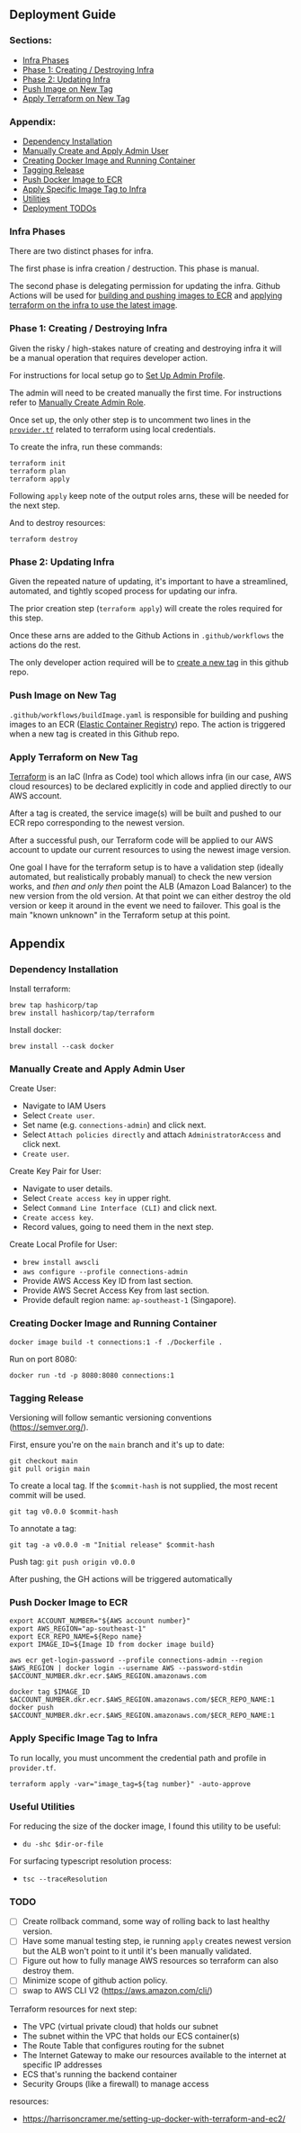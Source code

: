 ## Deployment Guide

### Sections:
- [Infra Phases](#infra-phases)
- [Phase 1: Creating / Destroying Infra](#phase-1-creating--destroying-infra)
- [Phase 2: Updating Infra](#phase-2-updating-infra-)
- [Push Image on New Tag](#push-image-on-new-tag-)
- [Apply Terraform on New Tag](#apply-terraform-on-new-tag)

### Appendix: 
- [Dependency Installation](#dependency-installation-)
- [Manually Create and Apply Admin User](#manually-create-and-apply-admin-user)
- [Creating Docker Image and Running Container](#creating-docker-image-and-running-container-)
- [Tagging Release](#manually-tagging-release-)
- [Push Docker Image to ECR](#manually-push-docker-image-to-ecr-)
- [Apply Specific Image Tag to Infra](#apply-specific-image-tag-to-infra-)
- [Utilities](#useful-utilities-)
- [Deployment TODOs](#todo)

### Infra Phases

There are two distinct phases for infra.

The first phase is infra creation / destruction. This phase is manual.

The second phase is delegating permission for updating the infra. Github Actions will be used for [building and pushing images to ECR](#push-image-on-tag) and [applying terraform on the infra to use the latest image](#apply-terraform-on-new-tag). 

### Phase 1: Creating / Destroying Infra

Given the risky / high-stakes nature of creating and destroying infra it will be a manual operation that requires developer action. 

For instructions for local setup go to [Set Up Admin Profile](#set-up-admin-profile-).

The admin will need to be created manually the first time. For instructions refer to [Manually Create Admin Role](#manually-create-admin-role-).

Once set up, the only other step is to uncomment two lines in the [`provider.tf`](provider.tf) related to terraform using local credentials. 

To create the infra, run these commands: 
``` 
terraform init
terraform plan
terraform apply
```

Following `apply` keep note of the output roles arns, these will be needed for the next step.

And to destroy resources: 
``` 
terraform destroy
```

### Phase 2: Updating Infra 

Given the repeated nature of updating, it's important to have a streamlined, automated, and tightly scoped process for updating our infra. 

The prior creation step (`terraform apply`) will create the roles required for this step. 

Once these arns are added to the Github Actions in `.github/workflows` the actions do the rest. 

The only developer action required will be to [create a new tag](#creating-a-new-tag) in this github repo. 

### Push Image on New Tag
`.github/workflows/buildImage.yaml` is responsible for building and pushing images to an ECR ([Elastic Container Registry](https://aws.amazon.com/ecr/)) repo. The action is triggered when a new tag is created in this Github repo.

### Apply Terraform on New Tag

[Terraform](https://www.terraform.io/) is an IaC (Infra as Code) tool which allows infra (in our case, AWS cloud resources) to be declared explicitly in code and applied directly to our AWS account.

After a tag is created, the service image(s) will be built and pushed to our ECR repo corresponding to the newest version.

After a successful push, our Terraform code will be applied to our AWS account to update our current resources to using the newest image version.

One goal I have for the terraform setup is to have a validation step (ideally automated, but realistically probably manual) to check the new version works, and _then and only then_ point the ALB (Amazon Load Balancer) to the new version from the old version. At that point we can either destroy the old version or keep it around in the event we need to failover. This goal is the main "known unknown" in the Terraform setup at this point.

## Appendix

### Dependency Installation 

Install terraform:
``` 
brew tap hashicorp/tap
brew install hashicorp/tap/terraform
```

Install docker:
``` 
brew install --cask docker
```

### Manually Create and Apply Admin User

Create User: 
- Navigate to IAM Users
- Select `Create user`.
- Set name (e.g. `connections-admin`) and click next.
- Select `Attach policies directly` and attach `AdministratorAccess` and click next. 
- `Create user`.

Create Key Pair for User:
- Navigate to user details.
- Select `Create access key` in upper right. 
- Select `Command Line Interface (CLI)` and click next.
- `Create access key`.
- Record values, going to need them in the next step. 

Create Local Profile for User: 
- `brew install awscli`
- `aws configure --profile connections-admin`
- Provide AWS Access Key ID from last section.
- Provide AWS Secret Access Key from last section. 
- Provide default region name: `ap-southeast-1` (Singapore).


### Creating Docker Image and Running Container 
``` 
docker image build -t connections:1 -f ./Dockerfile .
```

Run on port 8080:
``` 
docker run -td -p 8080:8080 connections:1
```

### Tagging Release 
Versioning will follow semantic versioning conventions (https://semver.org/).

First, ensure you're on the `main` branch and it's up to date: 
```
git checkout main
git pull origin main
```

To create a local tag. If the `$commit-hash` is not supplied, the most recent commit will be used.  

`git tag v0.0.0 $commit-hash`

To annotate a tag: 

`git tag -a v0.0.0 -m "Initial release" $commit-hash`

Push tag:
`git push origin v0.0.0`

After pushing, the GH actions will be triggered automatically

### Push Docker Image to ECR 

``` 
export ACCOUNT_NUMBER="${AWS account number}"
export AWS_REGION="ap-southeast-1"
export ECR_REPO_NAME=${Repo name} 
export IMAGE_ID=${Image ID from docker image build}

aws ecr get-login-password --profile connections-admin --region $AWS_REGION | docker login --username AWS --password-stdin $ACCOUNT_NUMBER.dkr.ecr.$AWS_REGION.amazonaws.com 

docker tag $IMAGE_ID $ACCOUNT_NUMBER.dkr.ecr.$AWS_REGION.amazonaws.com/$ECR_REPO_NAME:1
docker push $ACCOUNT_NUMBER.dkr.ecr.$AWS_REGION.amazonaws.com/$ECR_REPO_NAME:1
```

### Apply Specific Image Tag to Infra 

To run locally, you must uncomment the credential path and profile in `provider.tf`.

``` 
terraform apply -var="image_tag=${tag number}" -auto-approve
```

### Useful Utilities 

For reducing the size of the docker image, I found this utility to be useful:

- `du -shc $dir-or-file`

For surfacing typescript resolution process: 

- `tsc --traceResolution`

### TODO
- [ ] Create rollback command, some way of rolling back to last healthy version.
- [ ] Have some manual testing step, ie running `apply` creates newest version but the ALB won't point to it until it's been manually validated.
- [ ] Figure out how to fully manage AWS resources so terraform can also destroy them.
- [ ] Minimize scope of github action policy.
- [ ] swap to AWS CLI V2 (https://aws.amazon.com/cli/)

Terraform resources for next step: 
- The VPC (virtual private cloud) that holds our subnet
- The subnet within the VPC that holds our ECS container(s)
- The Route Table that configures routing for the subnet
- The Internet Gateway to make our resources available to the internet at specific IP addresses
- ECS that's running the backend container
- Security Groups (like a firewall) to manage access

resources:
- https://harrisoncramer.me/setting-up-docker-with-terraform-and-ec2/
